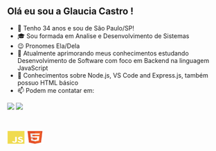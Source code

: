 ## Olá eu sou a Glaucia Castro !

- 👋 Tenho 34 anos e sou de São Paulo/SP!
- 🎓 Sou formada em Analise e Desenvolvimento de Sistemas
- 😉 Pronomes Ela/Dela
- 🌱 Atualmente aprimorando meus conhecimentos estudando Desenvolvimento de Software com foco em Backend na linguagem JavaScript
- 📝 Conhecimentos sobre Node.js, VS Code and Express.js, também possuo HTML básico
- 📫 Podem me contatar em: 
   
<div> 

  <a href = "mailto:galcastrossc@gmail.com"><img src="https://img.shields.io/badge/-Gmail-%23333?style=for-the-badge&logo=gmail&logoColor=white" target="_blank"></a>
  <a href="https://www.linkedin.com/in/glauciascastro/" target="_blank"><img src="https://img.shields.io/badge/-LinkedIn-%230077B5?style=for-the-badge&logo=linkedin&logoColor=white" target="_blank"></a> 
  
</div>

 ##
 
<div style="display: inline_block"><br>
  <img align="center" alt="Rafa-Js" height="30" width="40" src="https://raw.githubusercontent.com/devicons/devicon/master/icons/javascript/javascript-plain.svg">
  <img align="center" alt="Rafa-HTML" height="30" width="40" src="https://raw.githubusercontent.com/devicons/devicon/master/icons/html5/html5-original.svg">

  </div>
